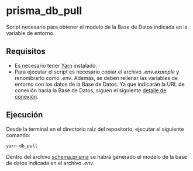 # prisma_db_pull
Script necesario para obtener el modelo de la Base de Datos indicada en la variable de entorno.

## Requisitos

- Es necesario tener [Yarn](https://classic.yarnpkg.com/lang/en/docs/install/) instalado.
- Para ejecutar el script es necesario copiar el archivo *.env.example* y renombrarlo como *.env*. Además, se deben rellenar las variables de entorno con los datos de la Base de Datos. Ya que indicarán la URL de conexión hacia la Base de Datos, siguen el siguiente [detalle de conexión](https://classic.yarnpkg.com/lang/en/docs/install/).

## Ejecución

Desde la terminal en el directorio raíz del repositorio, ejecutar el siguiente comando:

```bash
yarn db_pull
```

Dentro del archivo [schema.prisma](./prisma/schema.prisma) se habrá generado el modelo de la base de datos indicada en el archivo *.env*.